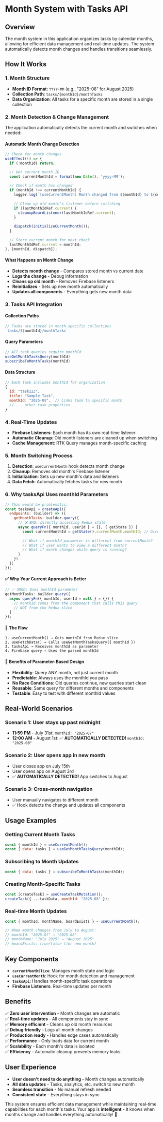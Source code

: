 # Month System with Tasks API

## Overview
The month system in this application organizes tasks by calendar months, allowing for efficient data management and real-time updates. The system automatically detects month changes and handles transitions seamlessly.

## How It Works

### 1. Month Structure
- **Month ID Format**: `YYYY-MM` (e.g., "2025-08" for August 2025)
- **Collection Path**: `tasks/{monthId}/monthTasks`
- **Data Organization**: All tasks for a specific month are stored in a single collection

### 2. Month Detection & Change Management
The application automatically detects the current month and switches when needed:

#### Automatic Month Change Detection
```javascript
// Check for month changes 
useEffect(() => {
  if (!monthId) return;

  // Get current month ID
  const currentMonthId = format(new Date(), 'yyyy-MM');
  
  // Check if month has changed
  if (monthId !== currentMonthId) {
    logger.log(`[useCurrentMonth] Month changed from ${monthId} to ${currentMonthId}, reinitializing`);
    
    // Clean up old month's listener before switching
    if (lastMonthIdRef.current) {
      cleanupBoardListener(lastMonthIdRef.current);
    }
    
    dispatch(initializeCurrentMonth());
  }
  
  // Store current month for next check
  lastMonthIdRef.current = monthId;
}, [monthId, dispatch]);
```

#### What Happens on Month Change
- **Detects month change** - Compares stored month vs current date
- **Logs the change** - Debug information
- **Cleans up old month** - Removes Firebase listeners
- **Reinitializes** - Sets up new month automatically
- **Updates all components** - Everything gets new month data

### 3. Tasks API Integration

#### Collection Paths
```javascript
// Tasks are stored in month-specific collections
`tasks/${monthId}/monthTasks`
```

#### Query Parameters
```javascript
// All task queries require monthId
useGetMonthTasksQuery(monthId)
subscribeToMonthTasks(monthId)
```

#### Data Structure
```javascript
// Each task includes monthId for organization
{
  id: "task123",
  title: "Sample Task",
  monthId: "2025-08",  // Links task to specific month
  // ... other task properties
}
```

### 4. Real-Time Updates
- **Firebase Listeners**: Each month has its own real-time listener
- **Automatic Cleanup**: Old month listeners are cleaned up when switching
- **Cache Management**: RTK Query manages month-specific caching

### 5. Month Switching Process
1. **Detection**: `useCurrentMonth` hook detects month change
2. **Cleanup**: Removes old month's Firebase listener
3. **Initialization**: Sets up new month's data and listeners
4. **Data Fetch**: Automatically fetches tasks for new month

### 6. Why tasksApi Uses monthId Parameters


```javascript
// This would be problematic:
const tasksApi = createApi({
  endpoints: (builder) => ({
    getMonthTasks: builder.query({
      // ❌ BAD: Directly accessing Redux state
      async queryFn({ monthId, userId } = {}, { getState }) {
        const currentMonthId = getState().currentMonth.monthId; // Direct slice access
        
        // What if monthId parameter is different from currentMonth?
        // What if user wants to view a different month?
        // What if month changes while query is running?
      }
    })
  })
});
```

#### ✅ Why Your Current Approach is Better
```javascript
// ✅ GOOD: Uses monthId parameter
getMonthTasks: builder.query({
  async queryFn({ monthId, userId = null } = {}) {
    // monthId comes from the component that calls this query
    // NOT from the Redux slice
  }
});
```

#### 🔄 The Flow
```
1. useCurrentMonth() → Gets monthId from Redux slice
2. useFetchData() → Calls useGetMonthTasksQuery({ monthId })
3. tasksApi → Receives monthId as parameter
4. Firebase query → Uses the passed monthId
```

#### 🎯 Benefits of Parameter-Based Design
- **Flexibility**: Query ANY month, not just current month
- **Predictable**: Always uses the monthId you pass
- **No Race Conditions**: Old queries continue, new queries start clean
- **Reusable**: Same query for different months and components
- **Testable**: Easy to test with different monthId values

## Real-World Scenarios

### Scenario 1: User stays up past midnight
- **11:59 PM** - July 31st: `monthId: "2025-07"`
- **12:00 AM** - August 1st: ✅ **AUTOMATICALLY DETECTED!** `monthId: "2025-08"`

### Scenario 2: User opens app in new month
- User closes app on July 15th
- User opens app on August 3rd
- ✅ **AUTOMATICALLY DETECTED!** App switches to August

### Scenario 3: Cross-month navigation
- User manually navigates to different month
- ✅ Hook detects the change and updates all components

## Usage Examples

### Getting Current Month Tasks
```javascript
const { monthId } = useCurrentMonth();
const { data: tasks } = useGetMonthTasksQuery(monthId);
```

### Subscribing to Month Updates
```javascript
const { data: tasks } = subscribeToMonthTasks(monthId);
```

### Creating Month-Specific Tasks
```javascript
const [createTask] = useCreateTaskMutation();
createTask({ ...taskData, monthId: "2025-08" });
```

### Real-time Month Updates
```javascript
const { monthId, monthName, boardExists } = useCurrentMonth();

// When month changes from July to August:
// monthId: "2025-07" → "2025-08"
// monthName: "July 2025" → "August 2025"
// boardExists: true/false (for new month)
```

## Key Components

- **`currentMonthSlice`**: Manages month state and logic
- **`useCurrentMonth`**: Hook for month detection and management
- **`tasksApi`**: Handles month-specific task operations
- **Firebase Listeners**: Real-time updates per month

## Benefits

✅ **Zero user intervention** - Month changes are automatic  
✅ **Real-time updates** - All components stay in sync  
✅ **Memory efficient** - Cleans up old month resources  
✅ **Debug friendly** - Logs all month changes  
✅ **Production ready** - Handles edge cases automatically  
✅ **Performance** - Only loads data for current month  
✅ **Scalability** - Each month's data is isolated  
✅ **Efficiency** - Automatic cleanup prevents memory leaks  

## User Experience

- **User doesn't need to do anything** - Month changes automatically
- **All data updates** - Tasks, analytics, etc. switch to new month
- **Seamless transition** - No manual refresh needed
- **Consistent state** - Everything stays in sync

This system ensures efficient data management while maintaining real-time capabilities for each month's tasks. Your app is **intelligent** - it knows when months change and handles everything automatically! 🚀
